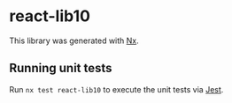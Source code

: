 # react-lib10

This library was generated with [Nx](https://nx.dev).

## Running unit tests

Run `nx test react-lib10` to execute the unit tests via [Jest](https://jestjs.io).
